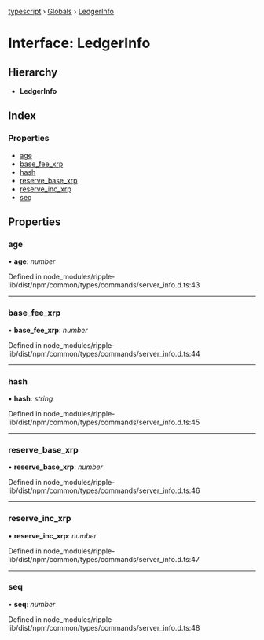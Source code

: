 [typescript](../README.md) › [Globals](../globals.md) › [LedgerInfo](ledgerinfo.md)

# Interface: LedgerInfo

## Hierarchy

* **LedgerInfo**

## Index

### Properties

* [age](ledgerinfo.md#age)
* [base_fee_xrp](ledgerinfo.md#base_fee_xrp)
* [hash](ledgerinfo.md#hash)
* [reserve_base_xrp](ledgerinfo.md#reserve_base_xrp)
* [reserve_inc_xrp](ledgerinfo.md#reserve_inc_xrp)
* [seq](ledgerinfo.md#seq)

## Properties

###  age

• **age**: *number*

Defined in node_modules/ripple-lib/dist/npm/common/types/commands/server_info.d.ts:43

___

###  base_fee_xrp

• **base_fee_xrp**: *number*

Defined in node_modules/ripple-lib/dist/npm/common/types/commands/server_info.d.ts:44

___

###  hash

• **hash**: *string*

Defined in node_modules/ripple-lib/dist/npm/common/types/commands/server_info.d.ts:45

___

###  reserve_base_xrp

• **reserve_base_xrp**: *number*

Defined in node_modules/ripple-lib/dist/npm/common/types/commands/server_info.d.ts:46

___

###  reserve_inc_xrp

• **reserve_inc_xrp**: *number*

Defined in node_modules/ripple-lib/dist/npm/common/types/commands/server_info.d.ts:47

___

###  seq

• **seq**: *number*

Defined in node_modules/ripple-lib/dist/npm/common/types/commands/server_info.d.ts:48
